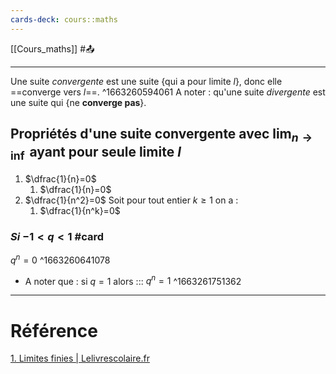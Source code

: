 ```yaml
---
cards-deck: cours::maths
---
```


[[Cours_maths]] #📤

---
Une suite *convergente* est une suite {qui a pour limite $l$}, donc elle ==converge vers $l$==. 
^1663260594061
A noter : qu'une suite *divergente* est une suite qui {ne **converge pas**}.
## Propriétés d'une suite convergente avec $\lim_{n \to \inf}$ ayant pour seule limite $l$
1. $\dfrac{1}{n}=0$
	1. $\dfrac{1}{n}=0$
2. $\dfrac{1}{n^2}=0$
	Soit pour tout entier $k\ge1$ on a :
	1. $\dfrac{1}{n^k}=0$
### ***Si*** $-1<q<1$ #card 
$q^n=0$
^1663260641078
- A noter que : 
	si $q=1$ alors ::: $q^n=1$
^1663261751362

---
# Référence
[1. Limites finies | Lelivrescolaire.fr](https://www.lelivrescolaire.fr/page/12128668)
